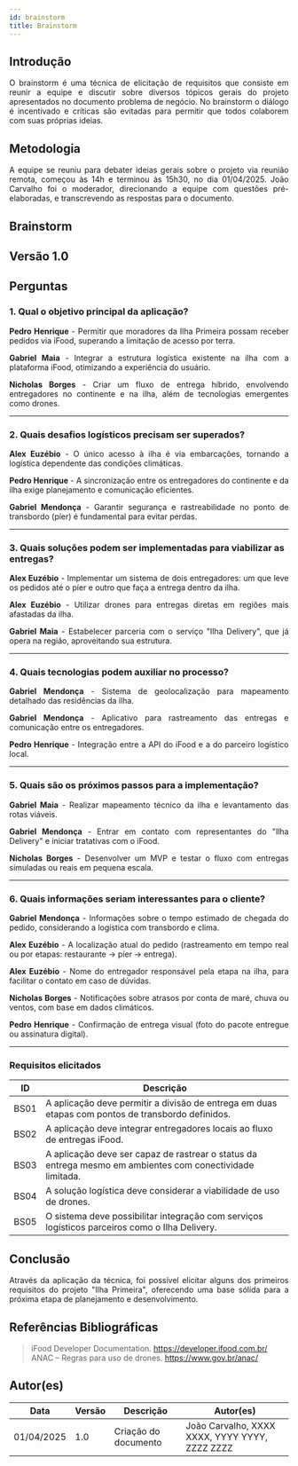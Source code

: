 ```yaml
---
id: brainstorm
title: Brainstorm
---
```


## Introdução
<p align="justify">
O brainstorm é uma técnica de elicitação de requisitos que consiste em reunir a equipe e discutir sobre diversos tópicos gerais do projeto apresentados no documento problema de negócio. No brainstorm o diálogo é incentivado e críticas são evitadas para permitir que todos colaborem com suas próprias ideias.
</p>

## Metodologia
<p align="justify">
A equipe se reuniu para debater ideias gerais sobre o projeto via reunião remota, começou às 14h e terminou às 15h30, no dia 01/04/2025. João Carvalho foi o moderador, direcionando a equipe com questões pré-elaboradas, e transcrevendo as respostas para o documento.
</p>

## Brainstorm

## Versão 1.0

## Perguntas

### 1. Qual o objetivo principal da aplicação?

<p align="justify">
<b>Pedro Henrique</b> - Permitir que moradores da Ilha Primeira possam receber pedidos via iFood, superando a limitação de acesso por terra.
</p>

<p align="justify">
<b>Gabriel Maia</b> - Integrar a estrutura logística existente na ilha com a plataforma iFood, otimizando a experiência do usuário.
</p>

<p align="justify">
<b>Nicholas Borges</b> - Criar um fluxo de entrega híbrido, envolvendo entregadores no continente e na ilha, além de tecnologias emergentes como drones.
</p>

---

### 2. Quais desafios logísticos precisam ser superados?

<p align="justify">
<b>Alex Euzébio</b> - O único acesso à ilha é via embarcações, tornando a logística dependente das condições climáticas.
</p>

<p align="justify">
<b>Pedro Henrique</b> - A sincronização entre os entregadores do continente e da ilha exige planejamento e comunicação eficientes.
</p>

<p align="justify">
<b>Gabriel Mendonça</b> - Garantir segurança e rastreabilidade no ponto de transbordo (píer) é fundamental para evitar perdas.
</p>

---

### 3. Quais soluções podem ser implementadas para viabilizar as entregas?

<p align="justify">
<b>Alex Euzébio</b> - Implementar um sistema de dois entregadores: um que leve os pedidos até o píer e outro que faça a entrega dentro da ilha.
</p>

<p align="justify">
<b>Alex Euzébio</b> - Utilizar drones para entregas diretas em regiões mais afastadas da ilha.
</p>

<p align="justify">
<b>Gabriel Maia</b> - Estabelecer parceria com o serviço "Ilha Delivery", que já opera na região, aproveitando sua estrutura.
</p>

---

### 4. Quais tecnologias podem auxiliar no processo?

<p align="justify">
<b>Gabriel Mendonça</b> - Sistema de geolocalização para mapeamento detalhado das residências da ilha.
</p>

<p align="justify">
<b>Gabriel Mendonça</b> - Aplicativo para rastreamento das entregas e comunicação entre os entregadores.
</p>

<p align="justify">
<b>Pedro Henrique</b> - Integração entre a API do iFood e a do parceiro logístico local.
</p>

---

### 5. Quais são os próximos passos para a implementação?

<p align="justify">
<b>Gabriel Maia</b> - Realizar mapeamento técnico da ilha e levantamento das rotas viáveis.
</p>

<p align="justify">
<b>Gabriel Mendonça</b> - Entrar em contato com representantes do "Ilha Delivery" e iniciar tratativas com o iFood.
</p>

<p align="justify">
<b>Nicholas Borges</b> - Desenvolver um MVP e testar o fluxo com entregas simuladas ou reais em pequena escala.
</p>

---

### 6. Quais informações seriam interessantes para o cliente?

<p align="justify">
<b>Gabriel Mendonça</b> - Informações sobre o tempo estimado de chegada do pedido, considerando a logística com transbordo e clima.
</p>

<p align="justify">
<b>Alex Euzébio</b> - A localização atual do pedido (rastreamento em tempo real ou por etapas: restaurante → píer → entrega).
</p>

<p align="justify">
<b>Alex Euzébio</b> - Nome do entregador responsável pela etapa na ilha, para facilitar o contato em caso de dúvidas.
</p>

<p align="justify">
<b>Nicholas Borges</b> - Notificações sobre atrasos por conta de maré, chuva ou ventos, com base em dados climáticos.
</p>

<p align="justify">
<b>Pedro Henrique</b> - Confirmação de entrega visual (foto do pacote entregue ou assinatura digital).
</p>

---

### Requisitos elicitados

|ID|Descrição|
|----|-------------|
|BS01| A aplicação deve permitir a divisão de entrega em duas etapas com pontos de transbordo definidos.|
|BS02| A aplicação deve integrar entregadores locais ao fluxo de entregas iFood.|
|BS03| A aplicação deve ser capaz de rastrear o status da entrega mesmo em ambientes com conectividade limitada.|
|BS04| A solução logística deve considerar a viabilidade de uso de drones.|
|BS05| O sistema deve possibilitar integração com serviços logísticos parceiros como o Ilha Delivery.|

## Conclusão
<p align="justify">
Através da aplicação da técnica, foi possível elicitar alguns dos primeiros requisitos do projeto "Ilha Primeira", oferecendo uma base sólida para a próxima etapa de planejamento e desenvolvimento.
</p>

## Referências Bibliográficas

> iFood Developer Documentation. https://developer.ifood.com.br/  
> ANAC – Regras para uso de drones. https://www.gov.br/anac/

## Autor(es)

| Data | Versão | Descrição | Autor(es) |
| -- | -- | -- | -- |
| 01/04/2025 | 1.0 | Criação do documento | João Carvalho, XXXX XXXX, YYYY YYYY, ZZZZ ZZZZ |
